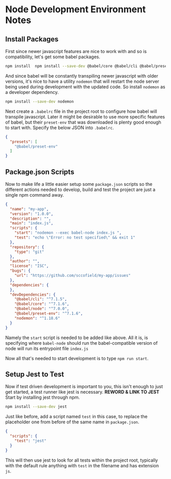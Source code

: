 Node Development Environment Notes
==================================

Install Packages
----------------

First since newer javascript features are nice to work with and so is compatibility, let's get some babel packages.

```sh
npm install  npm install --save-dev @babel/core @babel/cli @babel/preset-env @babel/node
```

And since babel will be constantly transpiling newer javascript with older versions, it's nice to have a utility `nodemon` that will restart the node server being used during development with the updated code. So install `nodemon` as a developer dependency.

```sh
npm install --save-dev nodemon
```

Next create a `.babelrc` file in the project root to configure how babel will transpile javascript. Later it might be desirable to use more specific features of babel, but their `preset-env` that was downloaded is plenty good enough to start with. Specify the below JSON into `.babelrc`.

```json
{
  "presets": [
    "@babel/preset-env"
  ]
}
```

Package.json Scripts
--------------------

Now to make life a little easier setup some `package.json` scripts so the different actions needed to develop, build and test the project are just a single npm command away.

```json
{
  "name": "my-app",
  "version": "1.0.0",
  "description": "",
  "main": "index.js",
  "scripts": {
    "start": "nodemon --exec babel-node index.js ",
    "test": "echo \"Error: no test specified\" && exit 1"
  },
  "repository": {
    "type": "git"
  },
  "author": "",
  "license": "ISC",
  "bugs": {
    "url": "https://github.com/sccofield/my-app/issues"
  },
  "dependencies": {
  },
  "devDependencies": {
    "@babel/cli": "^7.1.5",
    "@babel/core": "^7.1.6",
    "@babel/node": "^7.0.0",
    "@babel/preset-env": "^7.1.6",
    "nodemon": "^1.18.6"
  }
}
```

Namely the `start` script is needed to be added like above. All it is, is specifying where `babel-node` should run the babel-compatible version of node will run its entrypoint file `index.js` 

Now all that's needed to start development is to type `npm run start`.

Setup Jest to Test
------------------

Now if test driven development is important to you, this isn't enough to just get started, a test runner like jest is necessary. **REWORD & LINK TO JEST** Start by installing jest through npm.

```sh
npm install --save-dev jest
```

Just like before, add a script named `test` in this case, to replace the placeholder one from before of the same name in `package.json`.

```json
{
  "scripts": {
    "test": "jest"
  }
}
```

This will then use jest to look for all tests within the project root, typically with the default rule anything with `test` in the filename and has extension `js`.
